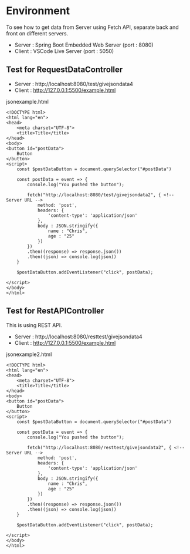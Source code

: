 # Environment
To see how to get data from Server using Fetch API, separate back and front on different servers.
- Server : Spring Boot Embedded Web Server (port : 8080)
- Client : VSCode Live Server (port : 5050)

## Test for RequestDataController
- Server : http://localhost:8080/test/givejsondata4
- Client : http://127.0.0.1:5500/example.html 

jsonexample.html
```
<!DOCTYPE html>
<html lang="en">
<head>
    <meta charset="UTF-8">
    <title>Title</title>
</head>
<body>
<button id="postData">
    Button
</button>
<script>
    const $postDataButton = document.querySelector("#postData")

    const postData = event => {
        console.log("You pushed the button");

        fetch("http://localhost:8080/test/givejsondata2", { <!-- Server URL -->
            method: 'post',
            headers: {
                'content-type': 'application/json'
            },
            body : JSON.stringify({
                name : "Chris",
                age : "25"
            })
        })
        .then((response) => response.json())
        .then((json) => console.log(json))
    }
    
    $postDataButton.addEventListener("click", postData);

</script>
</body>
</html>
```

## Test for RestAPIController
This is using REST API.
- Server : http://localhost:8080/resttest/givejsondata4
- Client : http://127.0.0.1:5500/example.html

jsonexample2.html
```
<!DOCTYPE html>
<html lang="en">
<head>
    <meta charset="UTF-8">
    <title>Title</title>
</head>
<body>
<button id="postData">
    Button
</button>
<script>
    const $postDataButton = document.querySelector("#postData")

    const postData = event => {
        console.log("You pushed the button");

        fetch("http://localhost:8080/resttest/givejsondata2", { <!-- Server URL -->
            method: 'post',
            headers: {
                'content-type': 'application/json'
            },
            body : JSON.stringify({
                name : "Chris",
                age : "25"
            })
        })
        .then((response) => response.json())
        .then((json) => console.log(json))
    }
    
    $postDataButton.addEventListener("click", postData);

</script>
</body>
</html>
```